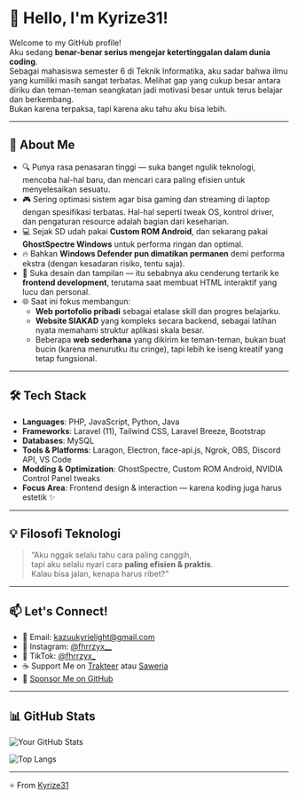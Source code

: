 # 👋 Hello, I'm Kyrize31!

Welcome to my GitHub profile!  
Aku sedang **benar-benar serius mengejar ketertinggalan dalam dunia coding**.  
Sebagai mahasiswa semester 6 di Teknik Informatika, aku sadar bahwa ilmu yang kumiliki masih sangat terbatas. Melihat gap yang cukup besar antara diriku dan teman-teman seangkatan jadi motivasi besar untuk terus belajar dan berkembang.  
Bukan karena terpaksa, tapi karena aku tahu aku bisa lebih.

---

## 🚀 About Me

- 🔍 Punya rasa penasaran tinggi — suka banget ngulik teknologi, mencoba hal-hal baru, dan mencari cara paling efisien untuk menyelesaikan sesuatu.
- 🎮 Sering optimasi sistem agar bisa gaming dan streaming di laptop dengan spesifikasi terbatas. Hal-hal seperti tweak OS, kontrol driver, dan pengaturan resource adalah bagian dari keseharian.
- 💻 Sejak SD udah pakai **Custom ROM Android**, dan sekarang pakai **GhostSpectre Windows** untuk performa ringan dan optimal.
- 🔥 Bahkan **Windows Defender pun dimatikan permanen** demi performa ekstra (dengan kesadaran risiko, tentu saja).
- 🎨 Suka desain dan tampilan — itu sebabnya aku cenderung tertarik ke **frontend development**, terutama saat membuat HTML interaktif yang lucu dan personal.
- 🌐 Saat ini fokus membangun:
  - **Web portofolio pribadi** sebagai etalase skill dan progres belajarku.
  - **Website SIAKAD** yang kompleks secara backend, sebagai latihan nyata memahami struktur aplikasi skala besar.
  - Beberapa **web sederhana** yang dikirim ke teman-teman, bukan buat bucin (karena menurutku itu cringe), tapi lebih ke iseng kreatif yang tetap fungsional.

---

## 🛠️ Tech Stack

- **Languages**: PHP, JavaScript, Python, Java
- **Frameworks**: Laravel (11), Tailwind CSS, Laravel Breeze, Bootstrap
- **Databases**: MySQL
- **Tools & Platforms**: Laragon, Electron, face-api.js, Ngrok, OBS, Discord API, VS Code
- **Modding & Optimization**: GhostSpectre, Custom ROM Android, NVIDIA Control Panel tweaks
- **Focus Area**: Frontend design & interaction — karena koding juga harus estetik ✨

---

## 💡 Filosofi Teknologi

> “Aku nggak selalu tahu cara paling canggih,  
> tapi aku selalu nyari cara **paling efisien & praktis**.  
> Kalau bisa jalan, kenapa harus ribet?”

---

## 📫 Let's Connect!

- 📩 Email: kazuukyrielight@gmail.com  
- 📸 Instagram: [@fhrrzyx__](https://www.instagram.com/fhrrzyx__)  
- 🎥 TikTok: [@fhrrzyx_](https://www.tiktok.com/@fhrrzyx_)  
- ☕ Support Me on [Trakteer](https://trakteer.id/urkyrize/tip) atau [Saweria](https://saweria.co/Kyrize)  
- 💖 [Sponsor Me on GitHub](https://github.com/sponsors/Kyrize31)

---

## 📊 GitHub Stats

![Your GitHub Stats](https://github-readme-stats.vercel.app/api?username=Kyrize31&show_icons=true&theme=radical)

![Top Langs](https://github-readme-stats.vercel.app/api/top-langs/?username=Kyrize31&layout=compact&theme=radical)

---

⭐️ From [Kyrize31](https://github.com/Kyrize31)
